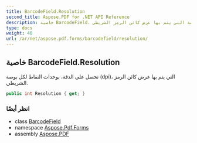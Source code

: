 ```yaml
---
title: BarcodeField.Resolution
second_title: Aspose.PDF for .NET API Reference
description: خاصية BarcodeField. تحصل على الدقة بوحدات النقاط لكل بوصة التي يتم بها عرض كائن الرمز الشريطي
type: docs
weight: 40
url: /ar/net/aspose.pdf.forms/barcodefield/resolution/
---
```

## خاصية BarcodeField.Resolution

تحصل على الدقة، بوحدات النقاط لكل بوصة (dpi)، التي يتم بها عرض كائن الرمز الشريطي.

```csharp
public int Resolution { get; }
```

### انظر أيضًا

* class [BarcodeField](../)
* namespace [Aspose.Pdf.Forms](../../../aspose.pdf.forms/)
* assembly [Aspose.PDF](../../../)